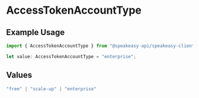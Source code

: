 # AccessTokenAccountType

## Example Usage

```typescript
import { AccessTokenAccountType } from "@speakeasy-api/speakeasy-client-sdk-typescript/sdk/models/shared";

let value: AccessTokenAccountType = "enterprise";
```

## Values

```typescript
"free" | "scale-up" | "enterprise"
```